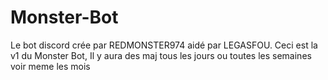 # Monster-Bot
Le bot discord crée par REDMONSTER974 aidé par LEGASFOU.
Ceci est la v1 du Monster Bot, Il y aura des maj tous les jours ou toutes les semaines voir meme les mois
